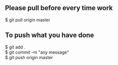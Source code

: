 ## Please pull before every time work
$ git pull origin master  

## To push what you have done
$ git add .  
$ git commit -m "any message"  
$ git push origin master  
